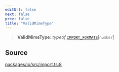 ```yaml
---
editUrl: false
next: false
prev: false
title: "ValidMimeType"
---
```


> **ValidMimeType**: *typeof* [`IMPORT_FORMATS`](../variables/IMPORT_FORMATS.md)\[`number`\]

## Source

[packages/io/src/import.ts:8](https://github.com/nodenogg-in/alpha-p2p/blob/d624cf9b15dbfd7fc2661f690e3277335e5f9583/packages/io/src/import.ts#L8)
